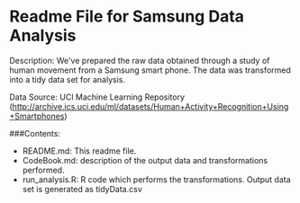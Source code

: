 Readme File for Samsung Data Analysis
=====================================

Description: We've prepared the raw data obtained through a study of human movement from a Samsung 
  smart phone. The data was transformed into a tidy data set for analysis.
  
Data Source: UCI Machine Learning Repository (http://archive.ics.uci.edu/ml/datasets/Human+Activity+Recognition+Using+Smartphones)

###Contents:

* README.md: This readme file.
* CodeBook.md: description of the output data and transformations performed.
* run_analysis.R: R code which performs the transformations. Output data set is generated as tidyData.csv
